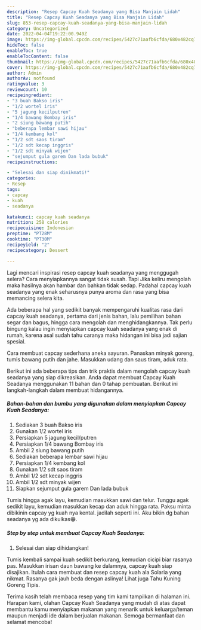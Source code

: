 ```yaml
---
description: "Resep Capcay Kuah Seadanya yang Bisa Manjain Lidah"
title: "Resep Capcay Kuah Seadanya yang Bisa Manjain Lidah"
slug: 853-resep-capcay-kuah-seadanya-yang-bisa-manjain-lidah
category: Uncategorized
date: 2022-04-04T19:22:00.949Z
image: https://img-global.cpcdn.com/recipes/5427c71aafb6cfda/680x482cq70/capcay-kuah-seadanya-foto-resep-utama.jpg
hideToc: false
enableToc: true
enableTocContent: false
thumbnail: https://img-global.cpcdn.com/recipes/5427c71aafb6cfda/680x482cq70/capcay-kuah-seadanya-foto-resep-utama.jpg
cover: https://img-global.cpcdn.com/recipes/5427c71aafb6cfda/680x482cq70/capcay-kuah-seadanya-foto-resep-utama.jpg
author: Admin
authorAv: notfound
ratingvalue: 3
reviewcount: 10
recipeingredient:
- "3 buah Bakso iris"
- "1/2 wortel iris"
- "5 jagung kecilputren"
- "1/4 bawang Bombay iris"
- "2 siung bawang putih"
- "beberapa lembar sawi hijau"
- "1/4 kembang kol"
- "1/2 sdt saos tiram"
- "1/2 sdt kecap inggris"
- "1/2 sdt minyak wijen"
- "sejumput gula garem Dan lada bubuk"
recipeinstructions:

- "Selesai dan siap dinikmati!"
categories:
- Resep
tags:
- capcay
- kuah
- seadanya

katakunci: capcay kuah seadanya 
nutrition: 258 calories
recipecuisine: Indonesian
preptime: "PT28M"
cooktime: "PT30M"
recipeyield: "2"
recipecategory: Dessert

---
```



Lagi mencari inspirasi resep capcay kuah seadanya yang menggugah selera? Cara menyiapkannya sangat tidak susah. Tapi Jika keliru mengolah maka hasilnya akan hambar dan bahkan tidak sedap. Padahal capcay kuah seadanya yang enak seharusnya punya aroma dan rasa yang bisa memancing selera kita.


Ada beberapa hal yang sedikit banyak mempengaruhi kualitas rasa dari capcay kuah seadanya, pertama dari jenis bahan, lalu pemilihan bahan segar dan bagus, hingga cara mengolah dan menghidangkannya. Tak perlu bingung kalau ingin menyiapkan capcay kuah seadanya yang enak di rumah, karena asal sudah tahu caranya maka hidangan ini bisa jadi sajian spesial.

Cara membuat capcay sederhana aneka sayuran. Panaskan minyak goreng, tumis bawang putih dan jahe. Masukkan udang dan saus tiram, aduk rata.


Berikut ini ada beberapa tips dan trik praktis dalam mengolah capcay kuah seadanya yang siap dikreasikan. Anda dapat membuat Capcay Kuah Seadanya menggunakan 11 bahan dan 0 tahap pembuatan. Berikut ini langkah-langkah dalam membuat hidangannya.

<!--inarticleads1-->

##### Bahan-bahan dan bumbu yang digunakan dalam menyiapkan Capcay Kuah Seadanya:

1. Sediakan 3 buah Bakso iris
1. Gunakan 1/2 wortel iris
1. Persiapkan 5 jagung kecil/putren
1. Persiapkan 1/4 bawang Bombay iris
1. Ambil 2 siung bawang putih
1. Sediakan beberapa lembar sawi hijau
1. Persiapkan 1/4 kembang kol
1. Gunakan 1/2 sdt saos tiram
1. Ambil 1/2 sdt kecap inggris
1. Ambil 1/2 sdt minyak wijen
1. Siapkan sejumput gula garem Dan lada bubuk


Tumis hingga agak layu, kemudian masukkan sawi dan telur. Tunggu agak sedikit layu, kemudian masukkan kecap dan aduk hingga rata. Paksu minta dibikinin capcay yg kuah nya kental. jadilah seperti ini. Aku bikin dg bahan seadanya yg ada dikulkas😁. 

<!--inarticleads2-->

##### Step by step untuk membuat Capcay Kuah Seadanya:


1. Selesai dan siap dihidangkan!

Tumis kembali sampai kuah sedikit berkurang, kemudian cicipi biar rasanya pas. Masukkan irisan daun bawang ke dalamnya, capcay kuah siap disajikan. Itulah cara membuat dan resep capcay kuah ala Solaria yang nikmat. Rasanya gak jauh beda dengan aslinya! Lihat juga Tahu Kuning Goreng Tipis. 

Terima kasih telah membaca resep yang tim kami tampilkan di halaman ini. Harapan kami, olahan Capcay Kuah Seadanya yang mudah di atas dapat membantu kamu menyiapkan makanan yang menarik untuk keluarga/teman maupun menjadi ide dalam berjualan makanan. Semoga bermanfaat dan selamat mencoba!
